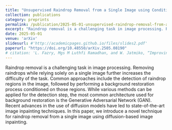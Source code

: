 ```yaml
---
title: "Unsupervised Raindrop Removal from a Single Image using Conditional Diffusion Models"
collection: publications
category: preprints
permalink: /publication/2025-05-01-unsupervised-raindrop-removal-from-a-single-image-using-conditional-diffusion-models
excerpt: "Raindrop removal is a challenging task in image processing. Removing raindrops while relying solely on a single image further increases the difficulty of the task. Common approaches include the detection of raindrop regions in the image, followed by performing a background restoration process conditioned on those regions."
date: 2025-05-01
venue: 'arXiv'
slidesurl: #'http://academicpages.github.io/files/slides2.pdf'
paperurl: "https://doi.org/10.48550/arXiv.2505.08190"
# citation: 'L. Fazry, Mgs M Luthfi Ramadhan, and W. Jatmiko, “Improving Remote Sensing Change Detection Via Locality Induction on Feed-forward Vision Transformer”, Jurnal Ilmu Komputer dan Informasi, vol. 17, no. 1, pp. 37–48, Feb. 2024.'
---
```


Raindrop removal is a challenging task in image processing. Removing raindrops while relying solely on a single image further increases the difficulty of the task. Common approaches include the detection of raindrop regions in the image, followed by performing a background restoration process conditioned on those regions. While various methods can be applied for the detection step, the most common architecture used for background restoration is the Generative Adversarial Network (GAN). Recent advances in the use of diffusion models have led to state-of-the-art image inpainting techniques. In this paper, we introduce a novel technique for raindrop removal from a single image using diffusion-based image inpainting.
